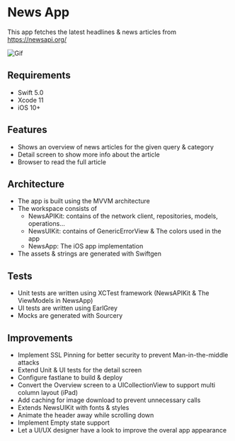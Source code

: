 # News App
This app fetches the latest headlines & news articles from https://newsapi.org/ 


![Gif](https://media.giphy.com/media/hX0SB8TMuq2gOBxAYE/giphy.gif)

## Requirements
* Swift 5.0
* Xcode 11
* iOS 10+

## Features
 - Shows an overview of news articles for the given query & category
 - Detail screen to show more info about the article 
 - Browser to read the full article

## Architecture

  - The app is built using the MVVM architecture 
  - The workspace consists of 
    - NewsAPIKit: contains of the network client, repositories, models, operations... 
    - NewsUIKit: contains of GenericErrorView & The colors used in the app
    - NewsApp: The iOS app implementation
 - The assets & strings are generated with Swiftgen 

## Tests
 - Unit tests are written using XCTest framework (NewsAPIKit & The ViewModels in NewsApp)
 - UI tests are written using EarlGrey 
 - Mocks are generated with Sourcery 

## Improvements
 - Implement SSL Pinning for better security to prevent Man-in-the-middle attacks
 - Extend Unit & UI tests for the detail screen
 - Configure fastlane to build & deploy
 - Convert the Overview screen to a UICollectionView to support multi column layout (iPad)
 - Add caching for image download to prevent unnecessary calls 
 - Extends NewsUIKit with fonts & styles
 - Animate the header away while scrolling down
 - Implement Empty state support
 - Let a UI/UX designer have a look to improve the overal app appearance 
